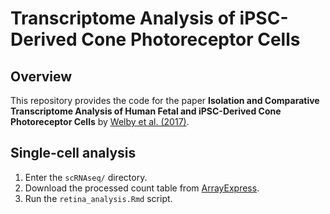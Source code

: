 # Transcriptome Analysis of iPSC-Derived Cone Photoreceptor Cells

## Overview

This repository provides the code for the paper **Isolation and Comparative Transcriptome Analysis of Human Fetal and iPSC-Derived Cone Photoreceptor Cells**
by [Welby et al. (2017)](https://doi.org/10.1016/j.stemcr.2017.10.018).

## Single-cell analysis

1. Enter the `scRNAseq/` directory.
2. Download the processed count table from [ArrayExpress](https://www.ebi.ac.uk/arrayexpress/experiments/E-MTAB-6058/).
3. Run the `retina_analysis.Rmd` script.

